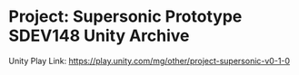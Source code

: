 # Project: Supersonic Prototype SDEV148 Unity Archive

Unity Play Link: https://play.unity.com/mg/other/project-supersonic-v0-1-0
